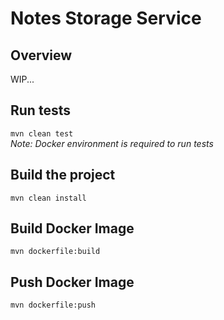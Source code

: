# Notes Storage Service
## Overview
  WIP...
## Run tests 
``mvn clean test``
<br>
_Note: Docker environment is required to run tests_
## Build the project 
``mvn clean install``
## Build Docker Image
 `mvn dockerfile:build`
## Push Docker Image 
`mvn dockerfile:push`
